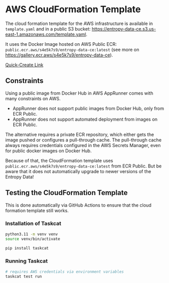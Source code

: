 # AWS CloudFormation Template

The cloud formation template for the AWS infrastructure is available in `template.yaml` and in a public S3 bucket: https://entropy-data-ce.s3.us-east-1.amazonaws.com/template.yaml.

It uses the Docker Image hosted on AWS Public ECR: `public.ecr.aws/s4e5k7s9/entropy-data-ce:latest` (see more on https://gallery.ecr.aws/s4e5k7s9/entropy-data-ce).

[Quick-Create Link](https://eu-central-1.console.aws.amazon.com/cloudformation/home?region=eu-central-1#/stacks/create/review?templateURL=https://entropy-data-ce.s3.us-east-1.amazonaws.com/template.yaml)

## Constraints

Using a public image from Docker Hub in AWS AppRunner comes with many constraints on AWS.

- AppRunner does not support public images from Docker Hub, only from ECR Public.
- AppRunner does not support automated deployment from images on ECR Public.

The alternative requires a private ECR repository, which either gets the image pushed or configures a pull-through cache.
The pull-through cache always requires credentials configured in the AWS Secrets Manager, even for public docker images on Docker Hub.

Because of that, the CloudFormation template uses `public.ecr.aws/s4e5k7s9/entropy-data-ce:latest` from ECR Public. But be aware that it does not automatically upgrade to newer versions of the Entropy Data!

## Testing the CloudFormation Template

This is done automatically via GitHub Actions to ensure that the cloud formation template still works.

### Installation of Taskcat

```bash
python3.11 -m venv venv
source venv/bin/activate

pip install taskcat
```

### Running Taskcat

```bash
# requires AWS credentials via environment variables
taskcat test run
```
